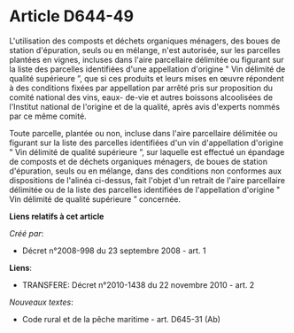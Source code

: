 # Article D644-49

L'utilisation des composts et déchets organiques ménagers, des boues de station d'épuration, seuls ou en mélange, n'est
autorisée, sur les parcelles plantées en vignes, incluses dans l'aire parcellaire délimitée ou figurant sur la liste des
parcelles identifiées d'une appellation d'origine " Vin délimité de qualité supérieure ”, que si ces produits et leurs mises
en œuvre répondent à des conditions fixées par appellation par arrêté pris sur proposition du comité national des vins, eaux-
de-vie et autres boissons alcoolisées de l'Institut national de l'origine et de la qualité, après avis d'experts nommés par
ce même comité. 

Toute parcelle, plantée ou non, incluse dans l'aire parcellaire délimitée ou figurant sur la liste des parcelles identifiées
d'un vin d'appellation d'origine " Vin délimité de qualité supérieure ”, sur laquelle est effectué un épandage de composts et
de déchets organiques ménagers, de boues de station d'épuration, seuls ou en mélange, dans des conditions non conformes aux
dispositions de l'alinéa ci-dessus, fait l'objet d'un retrait de l'aire parcellaire délimitée ou de la liste des parcelles
identifiées de l'appellation d'origine " Vin délimité de qualité supérieure ” concernée.

**Liens relatifs à cet article**

_Créé par_:

  - Décret n°2008-998 du 23 septembre 2008 - art. 1

**Liens**:

  - TRANSFERE: Décret n°2010-1438 du 22 novembre 2010 - art. 2

_Nouveaux textes_:

  - Code rural et de la pêche maritime - art. D645-31 (Ab)
